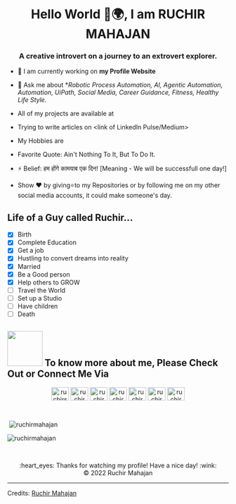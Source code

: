 <h1 align="center">Hello World 👋🌍, I am RUCHIR MAHAJAN</h1>
<h3 align="center">A creative introvert on a journey to an extrovert explorer.</h3>

- 🔭 I am currently working on **my Profile Website**

- 💬 Ask me about **Robotic Process Automation, AI, Agentic Automation, Automation, UiPath, Social Media, Career Guidance, Fitness, Healthy Life Style.*

- All of my projects are available at <link of Github Repo>

- Trying to write articles on <link of LinkedIn Pulse/Medium>

- My Hobbies are 

- Favorite Quote: Ain't Nothing To It, But To Do It.

- ⚡ Belief: हम होंगे कामयाब एक दिन! [Meaning - We will be successfull one day!]

- Show ❤ by giving⭐to my Repositories or by following me on my other social media accounts, it could make someone's day.

## Life of a Guy called Ruchir...

- [x] Birth
- [x] Complete Education
- [x] Get a job
- [x] Hustling to convert dreams into reality
- [x] Married
- [x] Be a Good person
- [x] Help others to GROW
- [ ] Travel the World
- [ ] Set up a Studio
- [ ] Have children
- [ ] Death

## <img src='https://raw.githubusercontent.com/ShahriarShafin/ShahriarShafin/main/Assets/handshake.gif' width="80px"> To know more about me, Please Check Out or Connect Me Via
<p align="center">
<a href="https://twitter.com/ruchirsays" target="blank"><img align="center" src="https://raw.githubusercontent.com/rahuldkjain/github-profile-readme-generator/master/src/images/icons/Social/twitter.svg" alt="ruchirsays" height="30" width="40" /></a>
<a href="https://linkedin.com/in/ruchirmahajan" target="blank"><img align="center" src="https://raw.githubusercontent.com/rahuldkjain/github-profile-readme-generator/master/src/images/icons/Social/linked-in-alt.svg" alt="ruchirmahajan" height="30" width="40" /></a>
<a href="https://fb.com/ruchirmahajan" target="blank"><img align="center" src="https://raw.githubusercontent.com/rahuldkjain/github-profile-readme-generator/master/src/images/icons/Social/facebook.svg" alt="ruchirmahajan" height="30" width="40" /></a>
<a href="https://instagram.com/ruchirmahajan" target="blank"><img align="center" src="https://raw.githubusercontent.com/rahuldkjain/github-profile-readme-generator/master/src/images/icons/Social/instagram.svg" alt="ruchirmahajan" height="30" width="40" /></a>
<a href="https://www.instagram.com/easyhealthyfitness/" target="blank"><img align="center" src="https://raw.githubusercontent.com/rahuldkjain/github-profile-readme-generator/master/src/images/icons/Social/instagram.svg" alt="ruchirmahajan" height="30" width="40" /></a>
<a href="https://www.youtube.com/channel/UCI9ALErMIHiRbYpZW2vka_Q/" target="blank"><img align="center" src="https://raw.githubusercontent.com/rahuldkjain/github-profile-readme-generator/master/src/images/icons/Social/youtube.svg" alt="ruchir mahajan" height="30" width="40" /></a>
<a href="https://www.youtube.com/c/EasyHealthyFitness" target="blank"><img align="center" src="https://raw.githubusercontent.com/rahuldkjain/github-profile-readme-generator/master/src/images/icons/Social/youtube.svg" alt="ruchir mahajan" height="30" width="40" /></a>
</p>
</a> &nbsp;&nbsp;
<p>&nbsp;<img align="center" src="https://github-readme-stats.vercel.app/api?username=ruchirmahajan&show_icons=true&theme=dark&locale=en" alt="ruchirmahajan" /></p>

<p><img align="center" src="https://github-readme-streak-stats.herokuapp.com/?user=ruchirmahajan&theme=dark" alt="ruchirmahajan" /></p>



  </a> &nbsp;&nbsp;
<p> 

<div align="center">
  :heart_eyes: Thanks for watching my profile! Have a nice day! :wink: <br/>
  &copy; 2022 Ruchir Mahajan
</div>

------

Credits: [Ruchir Mahajan](https://github.com/ruchirmahajan)
